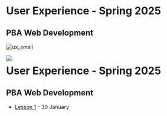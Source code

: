 # User Experience - Spring 2025
## PBA Web Development
![ux_small](https://github.com/user-attachments/assets/301941d6-924d-424f-9c95-b3a431c98f0b)

<img src="https://github.com/user-attachments/assets/301941d6-924d-424f-9c95-b3a431c98f0b" align="left">

# User Experience - Spring 2025
## PBA Web Development
    

- [Lesson 1](https://github.com/arturomorarioja-kea/WD_UX_F25/blob/main/Lesson01/README.md) - 30 January

